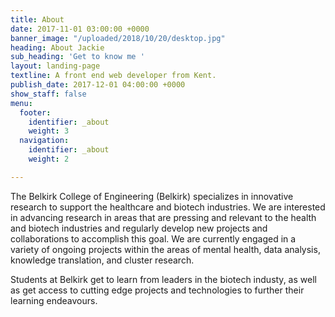 ```yaml
---
title: About
date: 2017-11-01 03:00:00 +0000
banner_image: "/uploaded/2018/10/20/desktop.jpg"
heading: About Jackie
sub_heading: 'Get to know me '
layout: landing-page
textline: A front end web developer from Kent.
publish_date: 2017-12-01 04:00:00 +0000
show_staff: false
menu:
  footer:
    identifier: _about
    weight: 3
  navigation:
    identifier: _about
    weight: 2

---
```

The Belkirk College of Engineering (Belkirk) specializes in innovative research to support the healthcare and biotech industries. We are interested in advancing research in areas that are pressing and relevant to the health and biotech industries and regularly develop new projects and collaborations to accomplish this goal. We are currently engaged in a variety of ongoing projects within the areas of mental health, data analysis, knowledge translation, and cluster research.

Students at Belkirk get to learn from leaders in the biotech industy, as well as get access to cutting edge projects and technologies to further their learning endeavours.